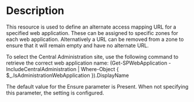 # Description

This resource is used to define an alternate access mapping URL for a specified
web application. These can be assigned to specific zones for each web
application. Alternatively a URL can be removed from a zone to ensure that it
will remain empty and have no alternate URL.

To select the Central Administration site, use the following command to retrieve
the correct web application name:
(Get-SPWebApplication -IncludeCentralAdministration | Where-Object {
     $_.IsAdministrationWebApplication
 }).DisplayName

The default value for the Ensure parameter is Present. When not specifying this
parameter, the setting is configured.
